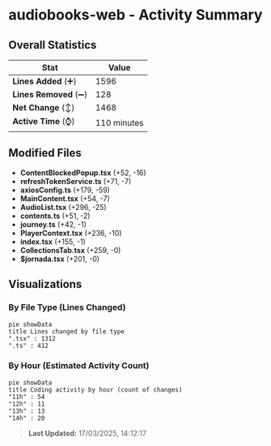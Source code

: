 # audiobooks-web - Activity Summary 

## Overall Statistics

| Stat                   | Value                                                             |
| ---------------------- | ----------------------------------------------------------------- |
| **Lines Added** (➕)   | 1596                                          |
| **Lines Removed** (➖) | 128                                        |
| **Net Change** (↕)    | 1468                |
| **Active Time** (⌚)   | 110 minutes |


## Modified Files
- **ContentBlockedPopup.tsx** (+52, -16)
- **refreshTokenService.ts** (+71, -7)
- **axiosConfig.ts** (+179, -59)
- **MainContent.tsx** (+54, -7)
- **AudioList.tsx** (+296, -25)
- **contents.ts** (+51, -2)
- **journey.ts** (+42, -1)
- **PlayerContext.tsx** (+236, -10)
- **index.tsx** (+155, -1)
- **CollectionsTab.tsx** (+259, -0)
- **$jornada.tsx** (+201, -0)

## Visualizations

### By File Type (Lines Changed)

```mermaid
pie showData
title Lines changed by file type
".tsx" : 1312
".ts" : 412
```

### By Hour (Estimated Activity Count)

```mermaid
pie showData
title Coding activity by hour (count of changes)
"11h" : 54
"12h" : 11
"13h" : 13
"14h" : 20
```


> **Last Updated:** 17/03/2025, 14:12:17